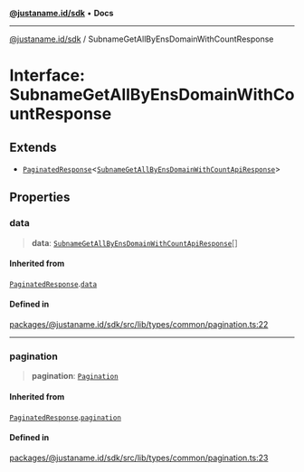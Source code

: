 [**@justaname.id/sdk**](../README.md) • **Docs**

***

[@justaname.id/sdk](../globals.md) / SubnameGetAllByEnsDomainWithCountResponse

# Interface: SubnameGetAllByEnsDomainWithCountResponse

## Extends

- [`PaginatedResponse`](PaginatedResponse.md)\<[`SubnameGetAllByEnsDomainWithCountApiResponse`](SubnameGetAllByEnsDomainWithCountApiResponse.md)\>

## Properties

### data

> **data**: [`SubnameGetAllByEnsDomainWithCountApiResponse`](SubnameGetAllByEnsDomainWithCountApiResponse.md)[]

#### Inherited from

[`PaginatedResponse`](PaginatedResponse.md).[`data`](PaginatedResponse.md#data)

#### Defined in

[packages/@justaname.id/sdk/src/lib/types/common/pagination.ts:22](https://github.com/JustaName-id/JustaName-sdk/blob/7430def13fc61cd3fc8b89d25e0869ee390cc2d0/packages/@justaname.id/sdk/src/lib/types/common/pagination.ts#L22)

***

### pagination

> **pagination**: [`Pagination`](Pagination.md)

#### Inherited from

[`PaginatedResponse`](PaginatedResponse.md).[`pagination`](PaginatedResponse.md#pagination)

#### Defined in

[packages/@justaname.id/sdk/src/lib/types/common/pagination.ts:23](https://github.com/JustaName-id/JustaName-sdk/blob/7430def13fc61cd3fc8b89d25e0869ee390cc2d0/packages/@justaname.id/sdk/src/lib/types/common/pagination.ts#L23)
